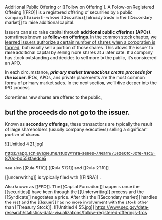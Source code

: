 Additional Public Offering or [[Follow on Offering]]. A Follow-on Registered Offering [[FRO]] is a registered offering of securities by a public company([[Issuer]]) whose [[Securities]] already trade in the [[Secondary market]] to raise additional capital.

Issuers can also raise capital through **additional public offerings (APOs)**, sometimes known as **follow-on offerings**. In the common stock chapter, [we learned issuers authorize a certain number of shares when a corporation is formed](https://app.achievable.me/study/finra-series-7/learn/c4258449-2bc0-4067-9eee-5203f8238312), but usually sell a portion of those shares. This allows the issuer to raise additional capital by selling more shares at a later date. If a company has stock outstanding and decides to sell more to the public, it’s considered an APO.

In each circumstance, _**primary market transactions create proceeds for the issuer**_. IPOs, APOs, and private placements are the most common forms of primary market sales. In the next section, we’ll dive deeper into the IPO process.

Sometimes new shares are offered to the public,
## but the proceeds do not go to the issuer.

Known as **secondary offerings**, these transactions are typically the result of large shareholders (usually company executives) selling a significant portion of shares.

![[Untitled 4 21.jpg]]

https://app.achievable.me/study/finra-series-7/learn/73ede6fc-3dfe-4ac9-870d-bd558faedce5


see also [[Rule 5110]] [[Rule 5121]] and [[Rule 2310]].

[[underwriting]] is typically filed with [[FINRA]] .

Also known as [[FRO]]. The [[Capital Formation]] happens once the [[securities]] have been through the [[Underwriting]] process and the [[Syndicate]] negotiates a price. After this the [[Secondary market]] handles the rest and the [[Issuer]] has no more involvement with the stock other than [[Treasury Stock]].
![[Untitled 4 55.jpg]]
https://www.sec.gov/data-research/statistics-data-visualizations/follow-registered-offerings-fros